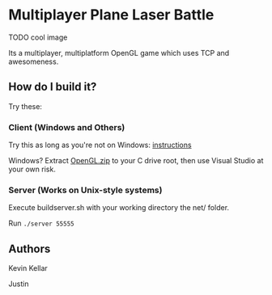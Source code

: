 # Multiplayer Plane Laser Battle

TODO cool image

Its a multiplayer, multiplatform OpenGL game which uses TCP and awesomeness.

## How do I build it?

Try these:

### Client (Windows and Others)

Try this as long as you're not on Windows: [instructions](COPIED_GRAPHICS_BUILD_INSTRUCTIONS.md)

Windows? Extract [OpenGL.zip](OpenGL.zip) to your C drive root, then use Visual Studio at your own risk.

### Server (Works on Unix-style systems)

Execute buildserver.sh with your working directory the net/ folder.

Run `./server 55555`

## Authors

Kevin Kellar

Justin 
